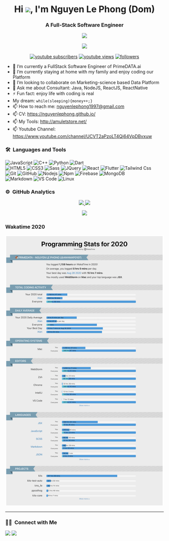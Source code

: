 <h1 align="center">Hi <img src="https://media.giphy.com/media/hvRJCLFzcasrR4ia7z/giphy.gif" width="28">, I'm Nguyen Le Phong (Dom)</h1>
<h3 align="center">A Full-Stack Software Engineer</h3>
<p align="center">
  <img src="https://komarev.com/ghpvc/?username=nguyenlephong&color=blueviolet&style=flat">
</p>

<p align="center">
  <a href="https://github.com/DenverCoder1/readme-typing-svg"><img src="https://readme-typing-svg.herokuapp.com?color=0E81F7&lines=Welcome%2C+nice+to+meet+you!;Good+morning.+It%E2%80%99s+a+beautiful+day.;Dear+friend.+I+wish+you+all+the+best+on+this+day.)](https://git.io/typing-svg"></a>
</p>


<p align="center">
  <a href="https://www.youtube.com/c/PhongNguyễnLê0107?sub_confirmation=1">
    <img alt="youtube subscribers" title="Subscribe to my YouTube channel" src="https://freshidea.com/jonah/youtube-api/subscribers-badge.php?color=red&labelColor=ce4630&label=Subscribe&style=for-the-badge"/></a> 
  <a href="https://www.youtube.com/c/PhongNguyễnLê0107">
    <img alt="youtube views" title="YouTube views" src="https://freshidea.com/jonah/youtube-api/view-count-badge-temp.php?label=Views&color=e1ad0e&labelColor=c79600&style=for-the-badge"/></a> 
  <a href="https://github.com/nguyenlephong">
    <img alt="followers" title="Follow me on Github" src="https://img.shields.io/github/followers/nguyenlephong?color=236ad3&labelColor=1155ba&style=for-the-badge&logo=github&label=Follow"/></a>
</p>

- 🔭  I’m currently a FullStack Software Engineer of PrimeDATA.ai
- 🌱  I’m currently staying at home with my family and enjoy coding our Platform
- 👯  I’m looking to collaborate on Marketing-science based Data Platform
- 💬  Ask me about Consultant: Java, NodeJS, ReactJS, ReactNative
- ⚡ Fun fact: enjoy life with coding is real
- My dream: `while(sleeping){money++;}`
- 📫  How to reach me: nguyenlephong1997@gmail.com
- 📫  CV: https://nguyenlephong.github.io/
- 📫  My Tools: http://amuletstore.net/
- 📫  Youtube Channel: https://www.youtube.com/channel/UCVT2aPzoLT4Qj64VpDBvxuw



### 🛠 &nbsp;Languages and Tools

![JavaScript](https://img.shields.io/badge/-JavaScript-%23F7DF1C?style=for-the-badge&logo=javascript&logoColor=000000&labelColor=%23F7DF1C&color=%23FFCE5A)
![C++](https://img.shields.io/badge/C%2B%2B-00599C?style=for-the-badge&logo=c%2B%2B&logoColor=white)
![Python](http://img.shields.io/badge/-Python-3776AB?style=for-the-badge&logo=python&logoColor=ffffff)
![Dart](https://img.shields.io/badge/Dart-0175C2?style=for-the-badge&logo=dart&logoColor=white)
<br>
![HTML5](https://img.shields.io/badge/-HTML5-%23E44D27?style=for-the-badge&logo=html5&logoColor=ffffff)
![CSS3](https://img.shields.io/badge/-CSS3-%231572B6?style=for-the-badge&logo=css3)
![Sass](https://img.shields.io/badge/-Sass-%23CC6699?style=for-the-badge&logo=sass&logoColor=ffffff)
![JQuery](https://img.shields.io/badge/jQuery-0769AD?style=for-the-badge&logo=jquery&logoColor=white)
![React](https://img.shields.io/badge/-React-61DAFB?style=for-the-badge&logo=react&logoColor=ffffff)
![Flutter](https://img.shields.io/badge/Flutter-02569B?style=for-the-badge&logo=flutter&logoColor=white)
![Tailwind Css](https://img.shields.io/badge/Tailwind_CSS-38B2AC?style=for-the-badge&logo=tailwind-css&logoColor=white)
<br>
![Git](https://img.shields.io/badge/-Git-%23F05032?style=for-the-badge&logo=git&logoColor=%23ffffff)
![GitHub](https://img.shields.io/badge/-GitHub-181717?style=for-the-badge&logo=github)
![Nodejs](https://img.shields.io/badge/-Nodejs-339933?style=for-the-badge&logo=Node.js&logoColor=ffffff)
![Npm](https://img.shields.io/badge/-npm-CB3837?style=for-the-badge&logo=npm)
![Firebase](https://img.shields.io/badge/-Firebase-FFCA28?style=for-the-badge&logo=firebase&logoColor=ffffff)
![MongoDB](https://img.shields.io/badge/MongoDB-4EA94B?style=for-the-badge&logo=mongodb&logoColor=white)
<br>
![Markdown](https://img.shields.io/badge/Markdown-000000?style=for-the-badge&logo=markdown&logoColor=white)
![VS Code](http://img.shields.io/badge/-VS%20Code-007ACC?style=for-the-badge&logo=visual-studio-code&logoColor=ffffff)
![Linux](http://img.shields.io/badge/-Linux-0078D6?style=for-the-badge&logo=linux&logoColor=ffffff)
<br/>

### ⚙️ &nbsp;GitHub Analytics

<p align="center">
  <a href="https://github.com/nguyenlephong">
    <img height="180em" src="https://github-readme-stats-eight-theta.vercel.app/api?username=nguyenlephong&show_icons=true&theme=algolia&include_all_commits=true&count_private=true"/>
    <img height="180em" src="https://github-readme-stats-eight-theta.vercel.app/api/top-langs/?username=nguyenlephong&layout=compact&langs_count=8&theme=algolia"/>
  </a>
</p>

<p align="center">
<!--<img src="https://github-readme-stats.vercel.app/api/wakatime?username=AnhMap0107&theme=algolia" />-->
  <img src="https://github-readme-stats.vercel.app/api/wakatime?username=AnhMap0107&theme=gruvbox" />
</p>

### Wakatime 2020

![WAKATIME 2020_PERSONALIZE](assets/wakatime_2020.png?raw=true "Wakatime 2020")

---

### 🤝🏻 &nbsp;Connect with Me

<p>
<!-- <a href="https://www.nguyenlephong.com"><img src="https://img.shields.io/badge/-adityavsingh.com-3423A6?style=for-the-badge&logo=Google-Chrome&logoColor=white"/></a> -->
<a href="https://www.linkedin.com/in/phong-nguyen-0107"><img src="https://img.shields.io/badge/-nguyenlephong-0077B5?style=flat&logo=Linkedin&logoColor=white"/></a>
<a href="mailto:nguyenlephong1997@gmail.com"><img src="https://img.shields.io/badge/-nguyenlephong1997@gmail.com-D14836?style=flat&logo=Gmail&logoColor=white"/></a>
</p>
<!-- <p align="center"><img align="center" src="https://github-readme-streak-stats.herokuapp.com/?user=nguyenlephong&" alt="nguyenlephong" /></p> -->
